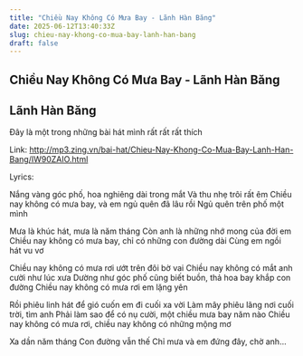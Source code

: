 ```yaml
---
title: "Chiều Nay Không Có Mưa Bay - Lãnh Hàn Băng"
date: 2025-06-12T13:40:33Z
slug: chieu-nay-khong-co-mua-bay-lanh-han-bang
draft: false
---
```


## Chiều Nay Không Có Mưa Bay - Lãnh Hàn Băng

## Lãnh Hàn Băng

Đây là một trong những bài hát mình rất rất rất thích 
 
Link: http://mp3.zing.vn/bai-hat/Chieu-Nay-Khong-Co-Mua-Bay-Lanh-Han-Bang/IW90ZAIO.html
 
Lyrics:
 
Nắng vàng góc phố, hoa nghiêng dài trong mắt
Và thu nhẹ trôi rất êm
Chiều nay không có mưa bay, và em ngủ quên đã lâu rồi
Ngủ quên trên phố một mình
 
Mưa là khúc hát, mưa là năm tháng
Còn anh là những nhớ mong của đời em
Chiều nay không có mưa bay, chỉ có những con đường dài
Cùng em ngồi hát vu vơ
 
Chiều nay không có mưa rơi ướt trên đôi bờ vai
Chiều nay không có mắt anh cười như lúc xưa
Dường như góc phố cũng biết buồn, thả hoa bay khắp con đường
Chiều nay không có mưa rơi em lặng yên
 
Rồi phiêu linh hát để gió cuốn em đi cuối xa vời
Làm mây phiêu lãng nơi cuối trời, tìm anh
Phải làm sao để có nụ cười, một chiều mưa bay năm nào
Chiều nay không có mưa rơi, chiều nay không có những mộng mơ
 
Xa dần năm tháng
Con đường vẫn thế
Chỉ mưa và em đứng đây, chờ anh...